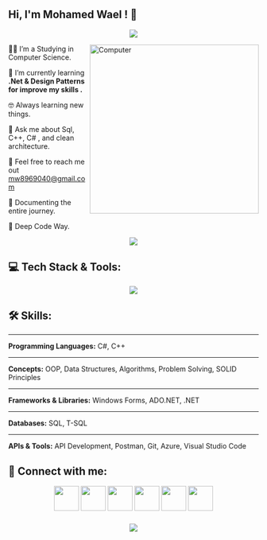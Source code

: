 <h2> Hi, I'm Mohamed Wael ! 👋</h2>

<!-- Typing SVG by DenverCoder1 - https://github.com/DenverCoder1/readme-typing-svg -->
<p align="center">
  <a href="https://github.com/DenverCoder1/readme-typing-svg">
    <img src="https://readme-typing-svg.herokuapp.com/?lines=Software%20Engineer;.NET%20Developer%20;Always%20learning%20new%20things&font=Fira%20Code&center=true&width=500&height=50&color=2F81F7&vCenter=true&size=22">
  </a>
</p> 

<img src="https://github.com/lambiengcode/lambiengcode/blob/main/gif/dash.gif?raw=true" width="340px" align="right" alt="Computer">

👨‍🎓 I’m a Studying in Computer Science.

🌱 I’m currently learning **.Net & Design Patterns for improve my skills .**

🤓 Always learning new things.

💬 Ask me about Sql, C++, C# , and clean architecture.

📧 Feel free to reach me out mw8969040@gmail.com

📄 Documenting the entire journey.

🫡 Deep Code Way.
<div align="center">
    <img src="https://user-images.githubusercontent.com/73097560/115834477-dbab4500-a447-11eb-908a-139a6edaec5c.gif" />
</div>

## 💻 Tech Stack & Tools:
<div align="center"> 
  <a href="#"> 
    <img src="https://skillicons.dev/icons?i=csharp,cpp,dotnet,git,postman,vscode&theme=dark" /> 
  </a> 
</div>

<h2>🛠️ Skills:</h2>

<hr>

<p><strong>Programming Languages:</strong> C#, C++</p>

<hr>

<p><strong>Concepts:</strong> OOP, Data Structures, Algorithms, Problem Solving, SOLID Principles</p>

<hr>

<p><strong>Frameworks & Libraries:</strong> Windows Forms, ADO.NET, .NET</p>

<hr>

<p><strong>Databases:</strong> SQL, T-SQL</p>

<hr>

<p><strong>APIs & Tools:</strong> API Development, Postman, Git, Azure, Visual Studio Code</p>

  
## 💌 Connect with me:
<p align="center">
    <a href="mailto:mw8969040@gmail.com" style="display: inline-block;">
        <img src="https://img.icons8.com/fluent/48/000000/gmail.png" width="50" height="50" />
    </a>
    <a href="https://t.me/MohamedWaelAkl29" style="display: inline-block;">
        <img src="https://img.icons8.com/color/48/000000/telegram-app--v1.png" width="50" height="50" />
    </a>
    <a href="https://www.linkedin.com/in/mohamed-wael-855340278" target="_blank" style="display: inline-block;">
        <img src="https://img.icons8.com/fluent/48/000000/linkedin.png" width="50" height="50" />
    </a>
    <a href="https://www.facebook.com/mohamedwael.akil" target="_blank" style="display: inline-block;">
        <img src="https://img.icons8.com/fluency/48/000000/facebook.png" width="50" height="50" />
    </a>
    <a href="https://wa.me/201029748721" target="_blank" style="display: inline-block;">
        <img src="https://img.icons8.com/color/48/000000/whatsapp--v1.png" width="50" height="50" />
    </a>
    <a href="https://discord.com/users/mohamedwael03717" target="_blank" style="display: inline-block;">
        <img src="https://img.icons8.com/doodle/48/fa314a/discord-logo.png" width="50" height="50" />
    </a>
</p>



<h3 align="center">
    <img src="https://readme-typing-svg.herokuapp.com/?font=Righteous&size=25&center=true&vCenter=true&width=500&height=70&duration=4000&lines=Thanks+for+visiting!+❤️;I'm+Long+Life+Learner">
